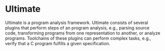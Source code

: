 # Ultimate
Ultimate is a program analysis framework. Ultimate consists of several plugins that perform steps of an program analysis, e.g., parsing source code, transforming programs from one representation to another, or analyze programs. Toolchains of these plugins can perform complex tasks, e.g., verify that a C program fulfills a given specification.

